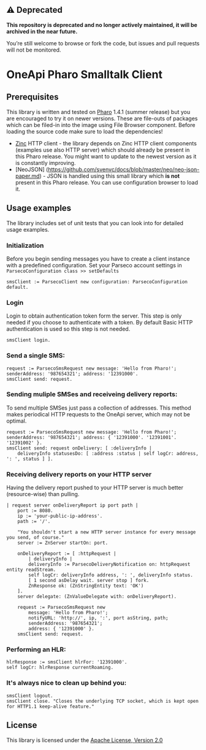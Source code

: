 ## ⚠️ Deprecated

**This repository is deprecated and no longer actively maintained, it will be archived in the near future.**

You’re still welcome to browse or fork the code, but issues and pull requests will not be monitored.

# OneApi Pharo Smalltalk Client

## Prerequisites

This library is written and tested on [Pharo](http://www.pharo-project.org/home) 1.4.1 (summer release) but you are encouraged to try it on newer versions.
These are file-outs of packages which can be filed-in into the image using File Browser component. Before loading the source code make sure to load the dependencies!

- [Zinc](https://github.com/svenvc/zinc) HTTP client - the library depends on Zinc HTTP client components (examples use also HTTP server) which should already be present in this Pharo release. You might want to update to the newest version as it is constantly improving.
- [NeoJSON] (https://github.com/svenvc/docs/blob/master/neo/neo-json-paper.md) - JSON is handled using this small library which **is not** present in this Pharo release. You can use configuration browser to load it.

## Usage examples

The library includes set of unit tests that you can look into for detailed usage examples.


### Initialization

Before you begin sending messages you have to create a client instance with a predefined configuration. Set your Parseco account settings in `ParsecoConfiguration class >> setDefaults`

    smsClient := ParsecoClient new configuration: ParsecoConfiguration default.

### Login

Login to obtain authentication token form the server. This step is only needed if you choose to authenticate with a token. By default Basic HTTP authentication is used so this step is not needed.

    smsClient login.

### Send a single SMS:

    request := ParsecoSmsRequest new message: 'Hello from Pharo!'; senderAddress: '987654321'; address: '12391000'.
    smsClient send: request.

### Sending muliple SMSes and receiveing delivery reports:

To send multiple SMSes just pass a collection of addresses.
This method makes periodical HTTP requests to the OneApi server, which may not be optimal.

    request := ParsecoSmsRequest new message: 'Hello from Pharo!'; senderAddress: '987654321'; address: { '12391000'. '12391001'. '12391002' }.
    smsClient send: request onDelivery: [ :deliveryInfo |
        deliveryInfo statusesDo: [ :address :status | self logCr: address, ': ', status ] ].

### Receiving delivery reports on your HTTP server

Having the delivery report pushed to your HTTP server is much better (resource-wise) than pulling.

    | request server onDeliveryReport ip port path |
        port := 8080.
        ip := 'your-public-ip-address'.
        path := '/'.

        "You shouldn't start a new HTTP server instance for every message you send, of course."
        server := ZnServer startOn: port.

        onDeliveryReport := [ :httpRequest |
            | deliveryInfo |
            deliveryInfo := ParsecoDeliveryNotification on: httpRequest entity readStream.
            self logCr: deliveryInfo address, ': ', deliveryInfo status.
            [ 1 second asDelay wait. server stop ] fork.
            ZnResponse ok: (ZnStringEntity text: 'OK')
        ].
        server delegate: (ZnValueDelegate with: onDeliveryReport).

        request := ParsecoSmsRequest new
            message: 'Hello from Pharo!';
            notifyURL: 'http://', ip, ':', port asString, path;
            senderAddress: '987654321';
            address: { '12391000' }.
        smsClient send: request.

### Performing an HLR:

    hlrResponse := smsClient hlrFor: '12391000'.
    self logCr: hlrResponse currentRoaming.

### It's always nice to clean up behind you:

    smsClient logout.
    smsClient close. "Closes the underlying TCP socket, which is kept open for HTTP1.1 keep-alive feature."


License
-------

This library is licensed under the [Apache License, Version 2.0](http://www.apache.org/licenses/LICENSE-2.0)
